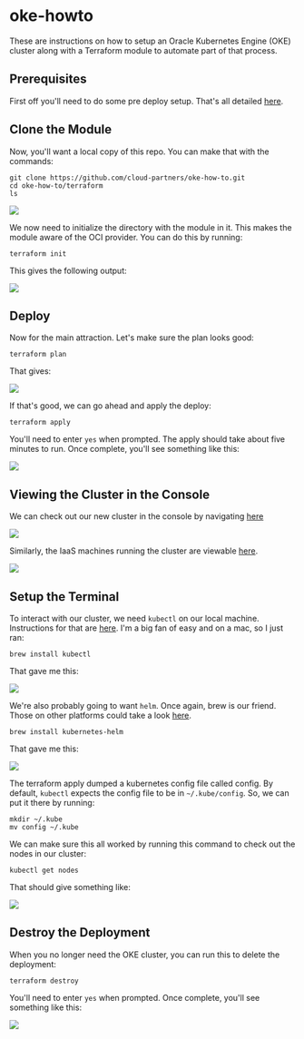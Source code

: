# oke-howto
These are instructions on how to setup an Oracle Kubernetes Engine (OKE) cluster along with a Terraform module to automate part of that process.

## Prerequisites
First off you'll need to do some pre deploy setup.  That's all detailed [here](https://github.com/cloud-partners/oci-prerequisites).

## Clone the Module
Now, you'll want a local copy of this repo.  You can make that with the commands:

    git clone https://github.com/cloud-partners/oke-how-to.git
    cd oke-how-to/terraform
    ls

![](./images/01%20-%20git%20clone.png)

We now need to initialize the directory with the module in it.  This makes the module aware of the OCI provider.  You can do this by running:

    terraform init

This gives the following output:

![](./images/02%20-%20terraform%20init.png)

## Deploy
Now for the main attraction.  Let's make sure the plan looks good:

    terraform plan

That gives:

![](./images/03%20-%20terraform%20plan.png)

If that's good, we can go ahead and apply the deploy:

    terraform apply

You'll need to enter `yes` when prompted.  The apply should take about five minutes to run.  Once complete, you'll see something like this:

![](./images/04%20-%20terraform%20apply.png)

## Viewing the Cluster in the Console
We can check out our new cluster in the console by navigating [here](https://console.us-phoenix-1.oraclecloud.com/containers/clusters)

![](./images/05%20-%20console%20cluster.png)

Similarly, the IaaS machines running the cluster are viewable [here](https://console.us-phoenix-1.oraclecloud.com/a/compute/instances).

![](./images/06%20-%20console%20iaas.png)

## Setup the Terminal
To interact with our cluster, we need `kubectl` on our local machine.  Instructions for that are [here](https://kubernetes.io/docs/tasks/tools/install-kubectl/).  I'm a big fan of easy and on a mac, so I just ran:

    brew install kubectl

That gave me this:

![](./images/07%20-%20brew%20install%20kubectl.png)

We're also probably going to want `helm`.  Once again, brew is our friend.  Those on other platforms could take a look [here](https://github.com/helm/helm).

    brew install kubernetes-helm

That gave me this:

![](./images/08%20-%20brew%20install%20helm.png)

The terraform apply dumped a kubernetes config file called config.  By default, `kubectl` expects the config file to be in `~/.kube/config`.  So, we can put it there by running:

    mkdir ~/.kube
    mv config ~/.kube

We can make sure this all worked by running this command to check out the nodes in our cluster:

    kubectl get nodes

That should give something like:

![](./images/09%20-%20get%20nodes.png)

## Destroy the Deployment
When you no longer need the OKE cluster, you can run this to delete the deployment:

    terraform destroy

You'll need to enter `yes` when prompted.  Once complete, you'll see something like this:

![](./images/10%20-%20terraform%20destroy.png)
